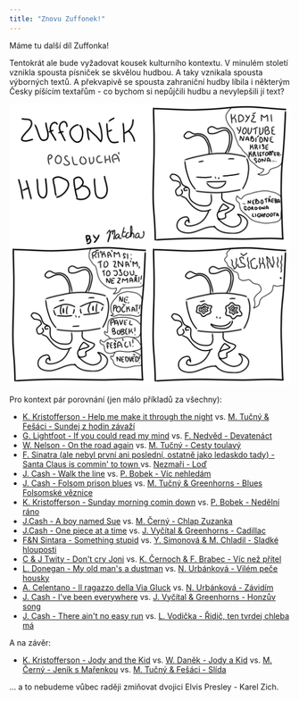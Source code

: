 ```yaml
---
title: "Znovu Zuffonek!"
---
```


<!--begin_excerpt-->
Máme tu další díl Zuffonka! 

Tentokrát ale bude vyžadovat kousek kulturního kontextu. V minulém století vznikla spousta písniček se skvělou hudbou. A taky vznikala spousta výborných textů. A překvapivě se spousta zahraniční hudby líbila i některým Česky píšícím textařům - co bychom si nepůjčili hudbu a nevylepšili jí text? 

![z_hudba](/assets/img/zuffonek/z_03.png)

<!--end_excerpt-->

Pro kontext pár porovnání (jen málo příkladů za všechny):

- [K. Kristofferson - Help me make it through the night](https://www.youtube.com/watch?v=CksF7Kr7Drw) vs. [M. Tučný & Fešáci - Sundej z hodin závaží](https://www.youtube.com/watch?v=pv-cvMIxvIs)
- [G. Lightfoot - If you could read my mind](https://www.youtube.com/watch?v=jiU2lrGnT7U) vs. [F. Nedvěd - Devatenáct](https://www.youtube.com/watch?v=YOkrU3bGr-M)
- [W. Nelson - On the road again](https://www.youtube.com/watch?v=dBN86y30Ufc) vs. [M. Tučný - Cesty toulavý](https://www.youtube.com/watch?v=udPxysyZYSo)
- [F. Sinatra (ale nebyl první ani poslední, ostatně jako ledaskdo tady) - Santa Claus is commin' to town ](https://www.youtube.com/watch?v=8Q94C9FRRpM) vs. [Nezmaři - Loď](https://www.youtube.com/watch?v=9E1fr_aa5GY)
- [J. Cash - Walk the line](https://www.youtube.com/watch?v=J-6fW66IUY4) vs. [P. Bobek - Víc nehledám](https://www.youtube.com/watch?v=kuzYhYbj9SA)
- [J. Cash - Folsom prison blues](https://www.youtube.com/watch?v=AeZRYhLDLeU) vs. [M. Tučný & Greenhorns - Blues Folsomské věznice](https://www.youtube.com/watch?v=llp4rVL0Ic0)
- [K. Kristofferson - Sunday morning comin down](https://www.youtube.com/watch?v=TXSl-cuv_iE) vs. [P. Bobek - Nedělní ráno](https://www.youtube.com/watch?v=KcaqR_3uOYg)
- [J.Cash - A boy named Sue](https://www.youtube.com/watch?v=-Z1Ple-qYuU) vs. [M. Černý - Chlap Zuzanka](https://www.youtube.com/watch?v=-gV7RSFtFnQ)
- [J.Cash - One piece at a time](https://www.youtube.com/watch?v=uErKI0zWgjg) vs. [J. Vyčítal & Greenhorns - Cadillac](https://www.youtube.com/watch?v=I2TzeZcSUbs)
- [F&N Sintara - Something stupid](https://www.youtube.com/watch?v=LWXUdqvVO8Y) vs. [Y. Simonová & M. Chladil - Sladké hlouposti](https://www.youtube.com/watch?v=3xjYsJ8ftIM)
- [C & J Twity - Don't cry Joni](https://www.youtube.com/watch?v=qSG3NwUkMXs) vs. [K. Černoch & F. Brabec - Víc než přítel](https://www.youtube.com/watch?v=TwLbf8Jk4r4)
- [L. Donegan - My old man's a dustman](https://www.youtube.com/watch?v=Y7GeZ3YmONw) vs. [N. Urbánková - Vilém peče housky](https://www.youtube.com/watch?v=dUvRpctMT0E)
- [A. Celentano - Il ragazzo della Via Gluck](https://www.youtube.com/watch?v=PAwjmpxXEh4) vs. [N. Urbánková - Závidím](https://www.youtube.com/watch?v=Fvg6wO8DOJs)
- [J. Cash - I've been everywhere](https://www.youtube.com/watch?v=CAEU1yANRSY) vs. [J. Vyčítal & Greenhorns - Honzův song](https://www.youtube.com/watch?v=Q1idI5h5EmE)
- [J. Cash - There ain't no easy run](https://www.youtube.com/watch?v=vws8lMWQ_cc) vs. [L. Vodička - Řidič, ten tvrdej chleba má](https://www.youtube.com/watch?v=LcKdTeEklRA)


A na závěr:
- [K. Kristofferson - Jody and the Kid](https://www.youtube.com/watch?v=cRpUa-_Rqn8) vs. [W. Daněk - Jody a Kid](https://www.youtube.com/watch?v=tdU8MSX3wRU) vs. [M. Černý - Jeník s Mařenkou](https://www.youtube.com/watch?v=PCnQMNy2-6s) vs. [M. Tučný & Fešáci - Slída](https://www.youtube.com/watch?v=5iGC-ugEB8c)



... a to nebudeme vůbec raději zmiňovat dvojici Elvis Presley - Karel Zich.
